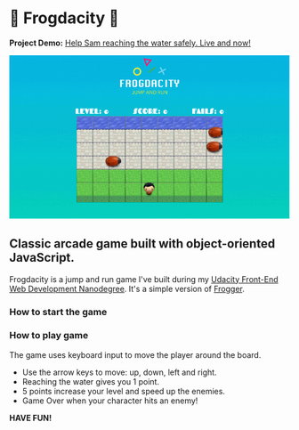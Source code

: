 # 🐸 Frogdacity 🐸
**Project Demo:** [Help Sam reaching the water safely. Live and now!](https://lohluc.github.io/frogdacity-game)


![Frogdacity Demo Gif](github/frogdacity.gif)

## Classic arcade game built with object-oriented JavaScript.
Frogdacity is a jump and run game I've built during my [Udacity Front-End Web Development Nanodegree](https://de.udacity.com/course/front-end-web-developer-nanodegree--nd001/).
It's a simple version of [Frogger](https://en.wikipedia.org/wiki/Frogger).

### How to start the game

### How to play game
The game uses keyboard input to move the player around the board.

- Use the arrow keys to move: up, down, left and right.
- Reaching the water gives you 1 point.
- 5 points increase your level and speed up the enemies.
- Game Over when your character hits an enemy!

 **HAVE FUN!**
